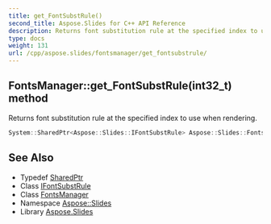 ```yaml
---
title: get_FontSubstRule()
second_title: Aspose.Slides for C++ API Reference
description: Returns font substitution rule at the specified index to use when rendering.
type: docs
weight: 131
url: /cpp/aspose.slides/fontsmanager/get_fontsubstrule/
---
```

## FontsManager::get_FontSubstRule(int32_t) method


Returns font substitution rule at the specified index to use when rendering.

```cpp
System::SharedPtr<Aspose::Slides::IFontSubstRule> Aspose::Slides::FontsManager::get_FontSubstRule(int32_t index) override
```

## See Also

* Typedef [SharedPtr](../../system/sharedptr/)
* Class [IFontSubstRule](../ifontsubstrule/)
* Class [FontsManager](./)
* Namespace [Aspose::Slides](../)
* Library [Aspose.Slides](../../)